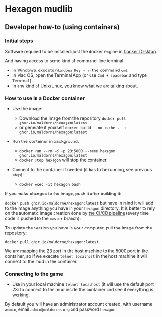 
# Hexagon mudlib

## Developer how-to (using containers)

### Initial steps

Software required to be installed: just the docker engine in [Docker Desktop](https://www.docker.com/products/docker-desktop/).

And having access to some kind of command-line terminal.

  * In Windows, execute (`Windows Key + r`) the command `cmd`. 
  * In Mac OS, open the Terminal App (or use `Cmd + spacebar` and type `Terminal`).
  * In any kind of Unix/Linux, you know what we are talking about.

### How to use in a Docker container

- Use the image:

  - Download the image from the repository `docker pull ghcr.io/maldorne/hexagon:latest`
  - or generate it yourself `docker build --no-cache . -t ghcr.io/maldorne/hexagon:latest`

- Run the container in background:

  - `docker run --rm -d -p 23:5000 --name hexagon ghcr.io/maldorne/hexagon:latest`
  - `docker stop hexagon` will stop the container.

- Connect to the container if needed (it has to be running, see previous step):

  - `docker exec -it hexagon bash`

If you make changes to the image, push it after building it:

`docker push ghcr.io/maldorne/hexagon:latest` but have in mind it will add to the image anything you have in your `hexagon` directory. It is better to rely on the automatic image creation done by [the CI/CD pipeline](https://github.com/maldorne/hexagon/blob/develop/.github/workflows/publish-ghcr.yaml) (every time code is pushed to the `master` branch).

To update the version you have in your computer, pull the image from the repository:

`docker pull ghcr.io/maldorne/hexagon:latest`
   
We are mapping the 23 port in the host machine to the 5000 port in the container, so if we execute `telnet localhost` in the host machine it will connect to the mud in the container.

### Connecting to the game

- Use in your local machine `telnet localhost` (it will use the default port 23) to connect to the mud inside the container and see if everything is working.

By default you will have an administrator account created, with username `admin`, email `admin@maldorne.org` and password `hexagon`.
